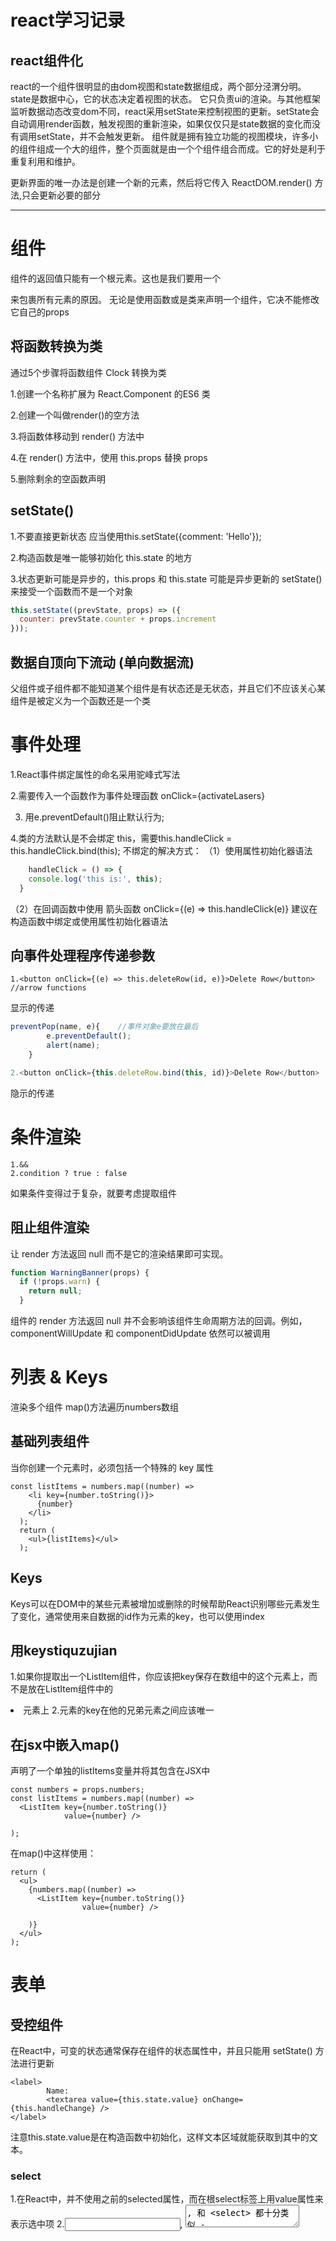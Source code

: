 # react学习记录
## react组件化
react的一个组件很明显的由dom视图和state数据组成，两个部分泾渭分明。state是数据中心，它的状态决定着视图的状态。
它只负责ui的渲染。与其他框架监听数据动态改变dom不同，react采用setState来控制视图的更新。setState会自动调用render函数，触发视图的重新渲染，如果仅仅只是state数据的变化而没有调用setState，并不会触发更新。 组件就是拥有独立功能的视图模块，许多小的组件组成一个大的组件，整个页面就是由一个个组件组合而成。它的好处是利于重复利用和维护。

更新界面的唯一办法是创建一个新的元素，然后将它传入 ReactDOM.render() 方法,只会更新必要的部分
 ***



# 组件
组件的返回值只能有一个根元素。这也是我们要用一个<div>来包裹所有<Welcome />元素的原因。
无论是使用函数或是类来声明一个组件，它决不能修改它自己的props


## 将函数转换为类
通过5个步骤将函数组件 Clock 转换为类

1.创建一个名称扩展为 React.Component 的ES6 类

2.创建一个叫做render()的空方法

3.将函数体移动到 render() 方法中

4.在 render() 方法中，使用 this.props 替换 props

5.删除剩余的空函数声明

## setState()
1.不要直接更新状态 应当使用this.setState({comment: 'Hello'});

2.构造函数是唯一能够初始化 this.state 的地方

3.状态更新可能是异步的，this.props 和 this.state 可能是异步更新的
setState() 来接受一个函数而不是一个对象
```js
this.setState((prevState, props) => ({
  counter: prevState.counter + props.increment
}));
```

## 数据自顶向下流动 (单向数据流)
父组件或子组件都不能知道某个组件是有状态还是无状态，并且它们不应该关心某组件是被定义为一个函数还是一个类

# 事件处理
1.React事件绑定属性的命名采用驼峰式写法

2.需要传入一个函数作为事件处理函数
onClick={activateLasers}

3. 用e.preventDefault()阻止默认行为;

4.类的方法默认是不会绑定 this，需要this.handleClick = this.handleClick.bind(this);
不绑定的解决方式：
（1）使用属性初始化器语法
```js
    handleClick = () => {
    console.log('this is:', this);
  }
 ``` 
（2）在回调函数中使用 箭头函数
     onClick={(e) => this.handleClick(e)}
建议在构造函数中绑定或使用属性初始化器语法

## 向事件处理程序传递参数
```
1.<button onClick={(e) => this.deleteRow(id, e)}>Delete Row</button>  //arrow functions 
```
显示的传递
```js
preventPop(name, e){    //事件对象e要放在最后
        e.preventDefault();
        alert(name);
    }
  ```
```js  
2.<button onClick={this.deleteRow.bind(this, id)}>Delete Row</button>  //Function.prototype.bind  
```
隐示的传递
# 条件渲染
```
1.&&
2.condition ? true : false
```
如果条件变得过于复杂，就要考虑提取组件
## 阻止组件渲染
让 render 方法返回 null 而不是它的渲染结果即可实现。
```js
function WarningBanner(props) {
  if (!props.warn) {
    return null;
  }
```
组件的 render 方法返回 null 并不会影响该组件生命周期方法的回调。例如，componentWillUpdate 和 componentDidUpdate 依然可以被调用

# 列表 & Keys
渲染多个组件 map()方法遍历numbers数组
## 基础列表组件
当你创建一个元素时，必须包括一个特殊的 key 属性
```
const listItems = numbers.map((number) =>
    <li key={number.toString()}>
      {number}
    </li>
  );
  return (
    <ul>{listItems}</ul>
  );
  ```
  ## Keys
  Keys可以在DOM中的某些元素被增加或删除的时候帮助React识别哪些元素发生了变化，通常使用来自数据的id作为元素的key，也可以使用index
  ## 用keystiquzujian
  1.如果你提取出一个ListItem组件，你应该把key保存在数组中的这个<ListItem />元素上，而不是放在ListItem组件中的<li>元素上
  2.元素的key在他的兄弟元素之间应该唯一
  
  ## 在jsx中嵌入map()
  声明了一个单独的listItems变量并将其包含在JSX中
  ```
  const numbers = props.numbers;
  const listItems = numbers.map((number) =>
    <ListItem key={number.toString()}
              value={number} />

  );
  ```
  在map()中这样使用：
  ```
  return (
    <ul>
      {numbers.map((number) =>
        <ListItem key={number.toString()}
                  value={number} />

      )}
    </ul>
  );
  ```
  # 表单
  ## 受控组件
  在React中，可变的状态通常保存在组件的状态属性中，并且只能用 setState() 方法进行更新
  ```
  <label>
          Name:
          <textarea value={this.state.value} onChange={this.handleChange} />
  </label>
  ```
  注意this.state.value是在构造函数中初始化，这样文本区域就能获取到其中的文本。
  ### select
  1.在React中，并不使用之前的selected属性，而在根select标签上用value属性来表示选中项
  2.<input type="text">, <textarea>, 和 <select> 都十分类似 - 他们都通过传入一个value属性来实现对组件的控制
  
  # react生命周期
组件的生命周期可分成三个状态：

* Mounting：已插入真实 DOM
* Updating：正在被重新渲染
* Unmounting：已移出真实 DOM
  
  
  
  
  






